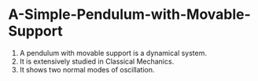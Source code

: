 # A-Simple-Pendulum-with-Movable-Support
1. A pendulum with movable support is a dynamical system.
2. It is extensively studied in Classical Mechanics.
3. It shows two normal modes of oscillation.
